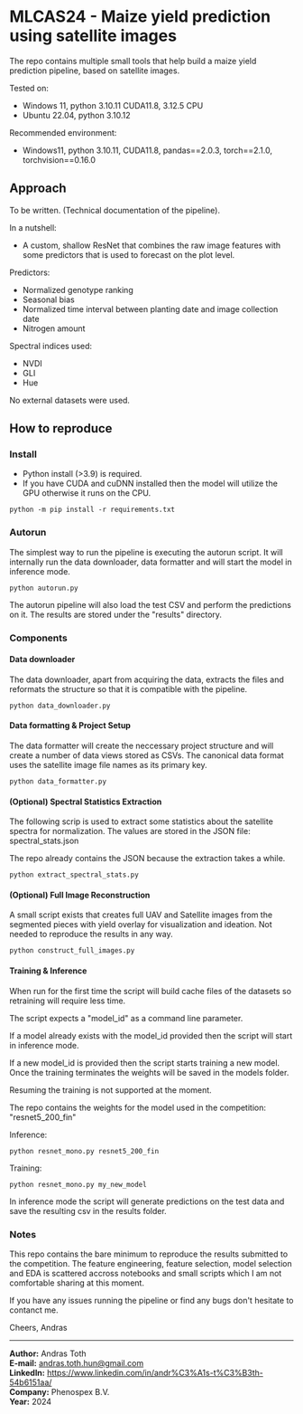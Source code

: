# MLCAS24 - Maize yield prediction using satellite images

The repo contains multiple small tools that help build a maize yield prediction pipeline,
based on satellite images.

Tested on:
- Windows 11, python 3.10.11 CUDA11.8, 3.12.5 CPU
- Ubuntu 22.04, python 3.10.12

Recommended environment:
- Windows11, python 3.10.11, CUDA11.8, pandas==2.0.3, torch==2.1.0, torchvision==0.16.0 

## Approach

To be written. (Technical documentation of the pipeline).

In a nutshell: 
- A custom, shallow ResNet that combines the raw image features 
with some predictors that is used to forecast on the plot level.

Predictors:
- Normalized genotype ranking
- Seasonal bias
- Normalized time interval between planting date and image collection date
- Nitrogen amount

Spectral indices used:
- NVDI
- GLI
- Hue

No external datasets were used.

## How to reproduce

### Install

- Python install (>3.9) is required.
- If you have CUDA and cuDNN installed then the model will utilize the GPU otherwise it runs on the CPU.

```shell
python -m pip install -r requirements.txt
```

### Autorun

The simplest way to run the pipeline is executing the autorun script. It will internally
run the data downloader, data formatter and will start the model in inference mode.

```shell
python autorun.py
```

The autorun pipeline will also load the test CSV and perform the predictions on it. The results are stored under the "results" directory.

### Components

#### Data downloader

The data downloader, apart from acquiring the data, extracts the files and reformats the structure so that it is compatible
with the pipeline.

```shell
python data_downloader.py
```

#### Data formatting & Project Setup

The data formatter will create the neccessary project structure and will create
a number of data views stored as CSVs. The canonical data format uses the satellite image file names as its primary key.

```shell
python data_formatter.py
```

#### (Optional) Spectral Statistics Extraction

The following scrip is used to extract some statistics about the satellite spectra for normalization. The values are stored in the JSON file: spectral_stats.json

The repo already contains the JSON because the extraction takes a while.

```shell
python extract_spectral_stats.py
```

#### (Optional) Full Image Reconstruction

A small script exists that creates full UAV and Satellite images from the 
segmented pieces with yield overlay for visualization and ideation.
Not needed to reproduce the results in any way.
```shell
python construct_full_images.py
```

#### Training & Inference

When run for the first time the script will build cache files of the 
datasets so retraining will require less time.

The script expects a "model_id" as a command line parameter.

If a model already exists with the model_id provided then the script will start in inference mode.

If a new model_id is provided then the script starts training a new model. Once the training terminates the weights will be saved in the models folder.

Resuming the training is not supported at the moment.

The repo contains the weights for the model used in the competition:
"resnet5_200_fin"

Inference:
```shell
python resnet_mono.py resnet5_200_fin
```
Training:
```shell
python resnet_mono.py my_new_model
```

In inference mode the script will generate predictions on the test data
and save the resulting csv in the results folder.

### Notes

This repo contains the bare minimum to reproduce the results submitted to the competition. The feature engineering, feature selection, model selection and EDA is scattered accross notebooks and small scripts which I am not comfortable sharing at this moment. 

If you have any issues running the pipeline or find any bugs don't hesitate to contanct me.

Cheers,
Andras

---

**Author:** Andras Toth<br>
**E-mail:** andras.toth.hun@gmail.com<br>
**LinkedIn:** https://www.linkedin.com/in/andr%C3%A1s-t%C3%B3th-54b6151aa/<br>
**Company:** Phenospex B.V.<br>
**Year:** 2024
